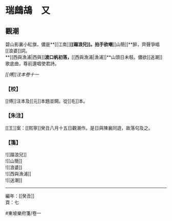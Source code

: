 # 瑞鷓鴣　又

## 觀潮

碧山影裏小紅旗，儂是**[[江南]]**[[蹋浪兒]]。拍手欲嘲**[[山簡]]**醉，齊聲爭唱[[浪婆]]詞。\
**[[西與漁浦|西與]]**渡口帆初落，**[[西與漁浦|漁浦]]**山頭日未攲。儂欲[[送潮]]歌底曲，尊前還唱使君詩。

*[[傅]]注本卷十一*

### 【校】

[[傅]]注本及[[元]]本題並闕。從[[毛]]本。

### 【朱注】

[[王]]案：[[熙寧]]癸丑八月十五日觀潮作。是日與陳襄同遊，故落句及之。

### 【箋】

![[蹋浪兒]]\
![[山簡]]\
![[浪婆]]\
![[西與漁浦]]\
![[送潮]]

---

編年：[[癸丑]]\
頁：七

#東坡樂府箋/卷一